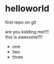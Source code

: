 helloworld
==========

first repo on git

are you kidding me!!!! <br>
this is awesome!!!!

<ul>
  <li>one </li>
  <li>two </li>
  <li>three</li>
</ul>
